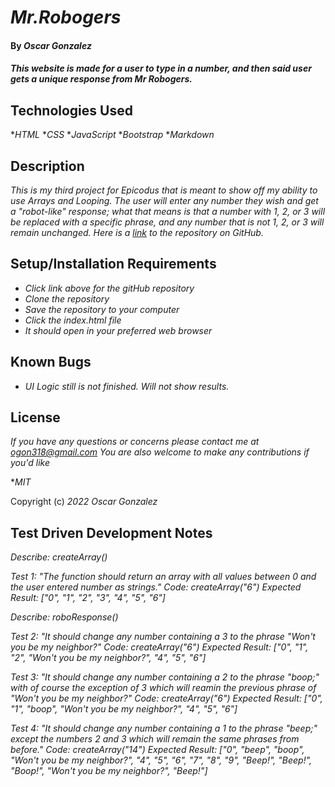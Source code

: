 # _Mr.Robogers_

#### By _**Oscar Gonzalez**_

#### _This website is made for a user to type in a number, and then said user gets a unique response from Mr Robogers._

## Technologies Used

*_HTML_
*_CSS_
*_JavaScript_
*_Bootstrap_
*_Markdown_

## Description

_This is my third project for Epicodus that is meant to show off my ability to use Arrays and Looping. The user will enter any number they wish and get a "robot-like" response; what that means is that a number with 1, 2, or 3 will be replaced with a specific phrase, and any number that is not 1, 2, or 3 will remain unchanged. Here is a [link](https://github.com/OLGON92/robo-rogers-v2) to the repository on GitHub._

## Setup/Installation Requirements
* _Click link above for the gitHub repository_
* _Clone the repository_
* _Save the repository to your computer_
* _Click the index.html file_
* _It should open in your preferred web browser_

## Known Bugs

* _UI Logic still is not finished. Will not show results._ 

## License

_If you have any questions or concerns please contact me at ogon318@gmail.com
You are also welcome to make any contributions if you'd like_

*_MIT_

Copyright (c) _2022_ _Oscar Gonzalez_

## Test Driven Development Notes

_Describe: createArray()_

_Test 1: "The function should return an array with all values between 0 and the user entered number as strings."_
_Code: createArray("6")_
_Expected Result: ["0", "1", "2", "3", "4", "5", "6"]_

_Describe: roboResponse()_

_Test 2: "It should change any number containing a 3 to the phrase "Won't you be my neighbor?"_
_Code: createArray("6")_
_Expected Result: ["0", "1", "2", "Won't you be my neighbor?", "4", "5", "6"]_

_Test 3: "It should change any number containing a 2 to the phrase "boop;" with of course the exception of 3 which will reamin the previous phrase of "Won't you be my neighbor?"_
_Code: createArray("6")_
_Expected Result: ["0", "1", "boop", "Won't you be my neighbor?", "4", "5", "6"]_

_Test 4: "It should change any number containing a 1 to the phrase "beep;" except the numbers 2 and 3 which will remain the same phrases from before."_
_Code: createArray("14")_
_Expected Result: ["0", "beep", "boop", "Won't you be my neighbor?", "4", "5", "6", "7", "8", "9", "Beep!", "Beep!", "Boop!", "Won't you be my neighbor?", "Beep!"]_
